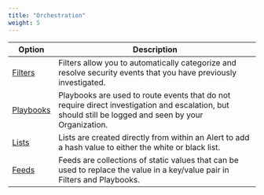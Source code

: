 ```yaml
---
title: "Orchestration"
weight: 5
---
```

| Option | Description |
|---|---|
| [Filters](/ztap/orchestration/filters/) | Filters allow you to automatically categorize and resolve security events that you have previously investigated. |
| [Playbooks](/ztap/orchestration/playbooks/) | Playbooks are used to route events that do not require direct investigation and escalation, but should still be logged and seen by your Organization. |
| [Lists](/ztap/orchestration/lists/) | Lists are created directly from within an Alert to add a hash value to either the white or black list. |
| [Feeds](/ztap/orchestration/feeds/) | Feeds are collections of static values that can be used to replace the value in a key/value pair in Filters and Playbooks. |
